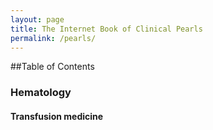 ```yaml
---
layout: page
title: The Internet Book of Clinical Pearls
permalink: /pearls/
---
```


##Table of Contents  
### Hematology
#### Transfusion medicine